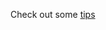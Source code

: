 Check out some [tips](http://nbviewer.ipython.org/github/rhettshipp/Problems-with-Steve/blob/master/tips.ipynb)
